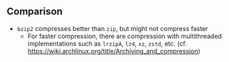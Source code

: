 ## Comparison
- `bzip2` compresses better than `zip`, but might not compress faster
  - For faster compression, there are compression with multithreaded implementations such as `lrzipA`, `lz4`, `xz`, `zstd`, etc. (cf. <https://wiki.archlinux.org/title/Archiving_and_compression>)
